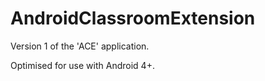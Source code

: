 AndroidClassroomExtension
=========================

Version 1 of the 'ACE' application.

Optimised for use with Android 4+.
